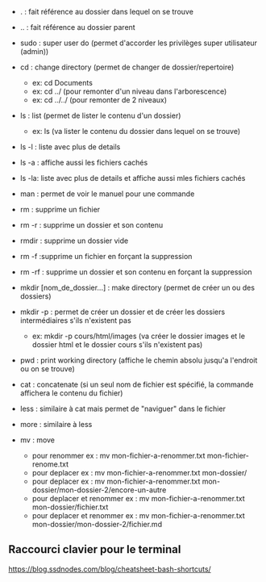 - . : fait référence au dossier dans lequel on se trouve
- .. : fait référence au dossier parent

- sudo : super user do (permet d'accorder les privilèges super utilisateur (admin))

- cd : change directory (permet de changer de dossier/repertoire)

  - ex: cd Documents
  - ex: cd ../ (pour remonter d'un niveau dans l'arborescence)
  - ex: cd ../../ (pour remonter de 2 niveaux)

- ls : list (permet de lister le contenu d'un dossier)
  - ex: ls (va lister le contenu du dossier dans lequel on se trouve)
- ls -l : liste avec plus de details
- ls -a : affiche aussi les fichiers cachés
- ls -la: liste avec plus de details et affiche aussi mles fichiers cachés

- man <command>: permet de voir le manuel pour une commande

- rm : supprime un fichier
- rm -r : supprime un dossier et son contenu
- rmdir : supprime un dossier vide
- rm -f :supprime un fichier en forçant la suppression
- rm -rf : supprime un dossier et son contenu en forçant la suppression

- mkdir [nom_de_dossier...] : make directory (permet de créer un ou des dossiers)
- mkdir -p : permet de créer un dossier et de créer les dossiers intermédiaires s'ils n'existent pas

  - ex: mkdir -p cours/html/images (va créer le dossier images et le dossier html et le dossier cours s'ils n'existent pas)

- pwd : print working directory (affiche le chemin absolu jusqu'a l'endroit ou on se trouve)

- cat : concatenate (si un seul nom de fichier est spécifié, la commande affichera le contenu du fichier)
- less : similaire à cat mais permet de "naviguer" dans le fichier
- more : similaire à less

- mv : move
  - pour renommer ex : mv mon-fichier-a-renommer.txt mon-fichier-renome.txt
  - pour deplacer ex : mv mon-fichier-a-renommer.txt mon-dossier/
  - pour deplacer ex : mv mon-fichier-a-renommer.txt mon-dossier/mon-dossier-2/encore-un-autre
  - pour deplacer et renommer ex : mv mon-fichier-a-renommer.txt mon-dossier/fichier.txt
  - pour deplacer et renommer ex : mv mon-fichier-a-renommer.txt mon-dossier/mon-dossier-2/fichier.md

## Raccourci clavier pour le terminal

https://blog.ssdnodes.com/blog/cheatsheet-bash-shortcuts/
